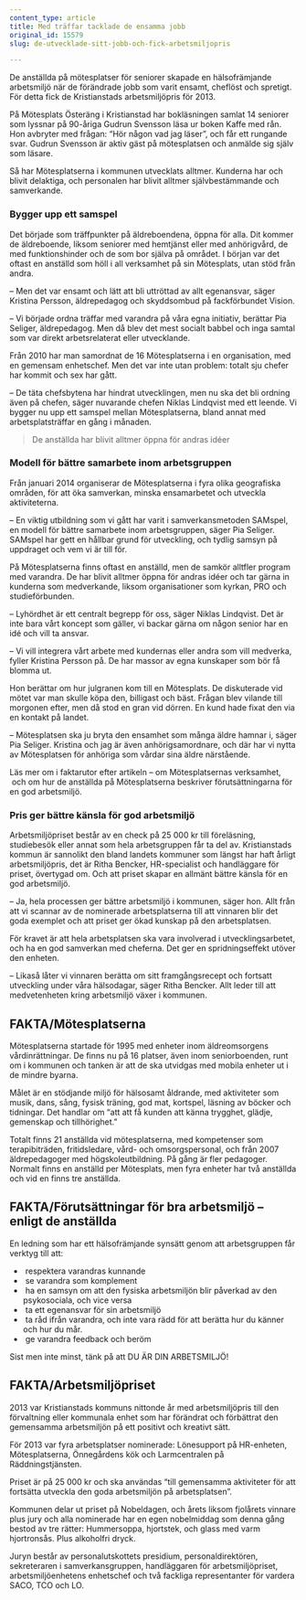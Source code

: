 ```yaml
---
content_type: article
title: Med träffar tacklade de ensamma jobb
original_id: 15579
slug: de-utvecklade-sitt-jobb-och-fick-arbetsmiljopris

---
```


De anställda på mötesplatser för seniorer skapade en hälsofrämjande arbetsmiljö när de förändrade jobb som varit ensamt, cheflöst och spretigt. För detta fick de Kristianstads arbetsmiljöpris för 2013.

På Mötesplats Österäng i Kristianstad har bokläsningen samlat 14 seniorer som lyssnar på 90-åriga Gudrun Svensson läsa ur boken Kaffe med rån. Hon avbryter med frågan: “Hör någon vad jag läser”, och får ett rungande svar. Gudrun Svensson är aktiv gäst på mötesplatsen och anmälde sig själv som läsare.

Så har Mötesplatserna i kommunen utvecklats alltmer. Kunderna har och blivit delaktiga, och personalen har blivit alltmer självbestämmande och samverkande.

### Bygger upp ett samspel

Det började som träffpunkter på äldreboendena, öppna för alla. Dit kommer de äldreboende, liksom seniorer med hemtjänst eller med anhörigvård, de med funktionshinder och de som bor själva på området. I början var det oftast en anställd som höll i all verksamhet på sin Mötesplats, utan stöd från andra.

– Men det var ensamt och lätt att bli uttröttad av allt egenansvar, säger Kristina Persson, äldrepedagog och skyddsombud på fackförbundet Vision.

– Vi började ordna träffar med varandra på våra egna initiativ, berättar Pia Seliger, äldrepedagog. Men då blev det mest socialt babbel och inga samtal som var direkt arbetsrelaterat eller utvecklande.

Från 2010 har man samordnat de 16 Mötesplatserna i en organisation, med en gemensam enhetschef. Men det var inte utan problem: totalt sju chefer har kommit och sex har gått.

– De täta chefsbytena har hindrat utvecklingen, men nu ska det bli ordning även på chefen, säger nuvarande chefen Niklas Lindqvist med ett leende. Vi bygger nu upp ett samspel mellan Mötesplatserna, bland annat med arbetsplatsträffar en gång i månaden.

> De anställda har blivit alltmer öppna för andras idéer

### Modell för bättre samarbete inom arbetsgruppen

Från januari 2014 organiserar de Mötesplatserna i fyra olika geografiska områden, för att öka samverkan, minska ensamarbetet och utveckla aktiviteterna.

– En viktig utbildning som vi gått har varit i samverkansmetoden SAMspel, en modell för bättre samarbete inom arbetsgruppen, säger Pia Seliger. SAMspel har gett en hållbar grund för utveckling, och tydlig samsyn på uppdraget och vem vi är till för.

På Mötesplatserna finns oftast en anställd, men de samkör alltfler program med varandra. De har blivit alltmer öppna för andras idéer och tar gärna in kunderna som medverkande, liksom organisationer som kyrkan, PRO och studieförbunden.

– Lyhördhet är ett centralt begrepp för oss, säger Niklas Lindqvist. Det är inte bara vårt koncept som gäller, vi backar gärna om någon senior har en idé och vill ta ansvar.

– Vi vill integrera vårt arbete med kundernas eller andra som vill medverka, fyller Kristina Persson på. De har massor av egna kunskaper som bör få blomma ut.

Hon berättar om hur julgranen kom till en Mötesplats. De diskuterade vid mötet var man skulle köpa den, billigast och bäst. Frågan blev vilande till morgonen efter, men då stod en gran vid dörren. En kund hade fixat den via en kontakt på landet.

– Mötesplatsen ska ju bryta den ensamhet som många äldre hamnar i, säger Pia Seliger. Kristina och jag är även anhörigsamordnare, och där har vi nytta av Mötesplatsen för anhöriga som vårdar sina äldre närstående.

Läs mer om i faktarutor efter artikeln – om Mötesplatsernas verksamhet,  och om hur de anställda på Mötesplatserna beskriver förutsättningarna för en god arbetsmiljö.

### Pris ger bättre känsla för god arbetsmiljö

Arbetsmiljöpriset består av en check på 25 000 kr till föreläsning, studiebesök eller annat som hela arbetsgruppen får ta del av. Kristianstads kommun är sannolikt den bland landets kommuner som längst har haft årligt arbetsmiljöpris, det är Ritha Bencker, HR-specialist och handläggare för priset, övertygad om. Och att priset skapar en allmänt bättre känsla för en god arbetsmiljö.

– Ja, hela processen ger bättre arbetsmiljö i kommunen, säger hon. Allt från att vi scannar av de nominerade arbetsplatserna till att vinnaren blir det goda exemplet och att priset ger ökad kunskap på den arbetsplatsen.

För kravet är att hela arbetsplatsen ska vara involverad i utvecklingsarbetet, och ha en god samverkan med cheferna. Det ger en spridningseffekt utöver den enheten.

– Likaså låter vi vinnaren berätta om sitt framgångsrecept och fortsatt utveckling under våra hälsodagar, säger Ritha Bencker. Allt leder till att medvetenheten kring arbetsmiljö växer i kommunen.

FAKTA/Mötesplatserna
--------------------

Mötesplatserna startade för 1995 med enheter inom äldreomsorgens vårdinrättningar. De finns nu på 16 platser, även inom seniorboenden, runt om i kommunen och tanken är att de ska utvidgas med mobila enheter ut i de mindre byarna.

Målet är en stödjande miljö för hälsosamt åldrande, med aktiviteter som musik, dans, sång, fysisk träning, god mat, kortspel, läsning av böcker och tidningar. Det handlar om “att att få kunden att känna trygghet, glädje, gemenskap och tillhörighet.”

Totalt finns 21 anställda vid mötesplatserna, med kompetenser som terapibiträden, fritidsledare, vård- och omsorgspersonal, och från 2007 äldrepedagoger med högskoleutbildning. På gång är fler pedagoger. Normalt finns en anställd per Mötesplats, men fyra enheter har två anställda och vid en finns tre anställda.

FAKTA/Förutsättningar för bra arbetsmiljö – enligt de anställda
---------------------------------------------------------------

En ledning som har ett hälsofrämjande synsätt genom att arbetsgruppen får verktyg till att:

*    respektera varandras kunnande
*    se varandra som komplement
*    ha en samsyn om att den fysiska arbetsmiljön blir påverkad av den psykosociala, och vice versa
*    ta ett egenansvar för sin arbetsmiljö
*    ta råd ifrån varandra, och inte vara rädd för att berätta hur du känner och hur du mår.
*    ge varandra feedback och beröm

Sist men inte minst, tänk på att DU ÄR DIN ARBETSMILJÖ!

FAKTA/Arbetsmiljöpriset
-----------------------

2013 var Kristianstads kommuns nittonde år med arbetsmiljöpris till den förvaltning eller kommunala enhet som har förändrat och förbättrat den gemensamma arbetsmiljön på ett positivt och kreativt sätt.

För 2013 var fyra arbetsplatser nominerade: Lönesupport på HR-enheten, Mötesplatserna, Önnegårdens kök och Larmcentralen på Räddningstjänsten.

Priset är på 25 000 kr och ska användas “till gemensamma aktiviteter för att fortsätta utveckla den goda arbetsmiljön på arbetsplatsen”.

Kommunen delar ut priset på Nobeldagen, och årets liksom fjolårets vinnare plus jury och alla nominerade har en egen nobelmiddag som denna gång bestod av tre rätter: Hummersoppa, hjortstek, och glass med varm hjortronsås. Plus alkoholfri dryck.

Juryn består av personalutskottets presidium, personaldirektören, sekreteraren i samverkansgruppen, handläggaren för arbetsmiljöpriset, arbetsmiljöenhetens enhetschef och två fackliga representanter för vardera SACO, TCO och LO.

